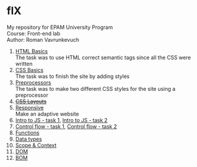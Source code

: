 # flX
My repository for EPAM University Program <br />
Course: Front-end lab <br />
Author: Roman Vavrunkevuch

 1. [HTML Basics](https://romanvavrun.github.io/FLX/FLX_homework_1/homework/) <br />The task was to use HTML correct semantic tags since all the CSS were written
 2. [CSS Basics](https://romanvavrun.github.io/FLX/FLX_homework_2/homework/) <br /> The task was to finish the site by adding styles
 3. [Preprocessors](https://romanvavrun.github.io/FLX/FLX_homework_3/homework/) <br /> The task was to make two different CSS styles for the site using a preprocessor
 4. [~~CSS Layouts~~](https://romanvavrun.github.io/FLX/FLX_homework_4/homework/)
 5. [Responsive](https://romanvavrun.github.io/FLX/FLX_homework_5/homework/src/) <br /> Make an adaptive website
 6. [Intro to JS - task 1](https://romanvavrun.github.io/FLX/FLX_homework_6/homework/task1.html),  [Intro to JS - task 2](https://romanvavrun.github.io/FLX/FLX_homework_6/homework/task2.html) 
 7. [Control flow - task 1](https://romanvavrun.github.io/FLX/FLX_homework_7/homework/src/task1.html),  [Control flow - task 2](https://romanvavrun.github.io/FLX/FLX_homework_7/homework/src/task2.html) 
 8. [Functions](https://romanvavrun.github.io/FLX/FLX_homework_8/homework/)
 9. [Data types](https://romanvavrun.github.io/FLX/FLX_homework_9/homework/)
 10. [Scope & Context](https://romanvavrun.github.io/FLX/FLX_homework_10/homework/src/)
 11. [DOM](https://romanvavrun.github.io/FLX/FLX_homework_11/homework/)
 12. [BOM](https://romanvavrun.github.io/FLX/FLX_homework_12/homework/)

